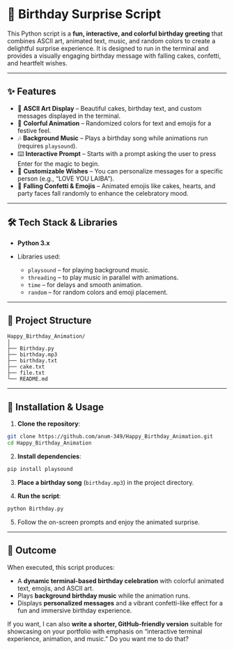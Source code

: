 # 🎉 Birthday Surprise Script

This Python script is a **fun, interactive, and colorful birthday greeting** that combines ASCII art, animated text, music, and random colors to create a delightful surprise experience. It is designed to run in the terminal and provides a visually engaging birthday message with falling cakes, confetti, and heartfelt wishes.

---

## ✨ Features

* 🎨 **ASCII Art Display** – Beautiful cakes, birthday text, and custom messages displayed in the terminal.
* 🌈 **Colorful Animation** – Randomized colors for text and emojis for a festive feel.
* 🎶 **Background Music** – Plays a birthday song while animations run (requires `playsound`).
* ⌨️ **Interactive Prompt** – Starts with a prompt asking the user to press Enter for the magic to begin.
* 💌 **Customizable Wishes** – You can personalize messages for a specific person (e.g., “LOVE YOU LAIBA”).
* 🎇 **Falling Confetti & Emojis** – Animated emojis like cakes, hearts, and party faces fall randomly to enhance the celebratory mood.

---

## 🛠️ Tech Stack & Libraries

* **Python 3.x**
* Libraries used:

  * `playsound` – for playing background music.
  * `threading` – to play music in parallel with animations.
  * `time` – for delays and smooth animation.
  * `random` – for random colors and emoji placement.

---

## 📂 Project Structure

```
Happy_Birthday_Animation/
│
├── Birthday.py      
├── birthday.mp3     
├── birthday.txt           
├── cake.txt            
├── file.txt            
└── README.md        
```

---

## 🚀 Installation & Usage

1. **Clone the repository**:

```bash
git clone https://github.com/anum-349/Happy_Birthday_Animation.git
cd Happy_Birthday_Animation
```

2. **Install dependencies**:

```bash
pip install playsound
```

3. **Place a birthday song** (`birthday.mp3`) in the project directory.

4. **Run the script**:

```bash
python Birthday.py
```

5. Follow the on-screen prompts and enjoy the animated surprise.

---

## 🎯 Outcome

When executed, this script produces:

* A **dynamic terminal-based birthday celebration** with colorful animated text, emojis, and ASCII art.
* Plays **background birthday music** while the animation runs.
* Displays **personalized messages** and a vibrant confetti-like effect for a fun and immersive birthday experience.

If you want, I can also **write a shorter, GitHub-friendly version** suitable for showcasing on your portfolio with emphasis on “interactive terminal experience, animation, and music.” Do you want me to do that?
